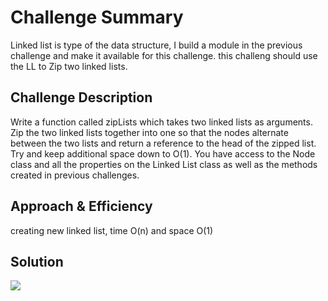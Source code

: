 # Challenge Summary
Linked list is type of the data structure, I build a module in the previous challenge and make it available for this challenge. this challeng should use the LL to Zip two linked lists.
## Challenge Description
Write a function called zipLists which takes two linked lists as arguments. Zip the two linked lists together into one so that the nodes alternate between the two lists and return a reference to the head of the zipped list. Try and keep additional space down to O(1). You have access to the Node class and all the properties on the Linked List class as well as the methods created in previous challenges.
## Approach & Efficiency

creating new linked list, time O(n) and space O(1)
## Solution
![](./assests/zip-ll/zip-ll.jpj)